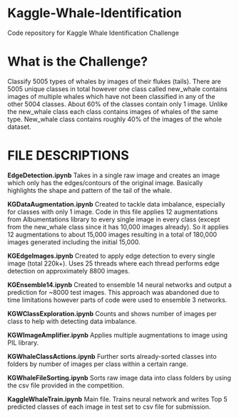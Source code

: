 # Kaggle-Whale-Identification
Code repository for Kaggle Whale Identification Challenge
# What is the Challenge?
Classify 5005 types of whales by images of their flukes (tails). There are 5005 unique classes in total however one class called new_whale contains images of multiple whales which have not been classified in any of the other 5004 classes. About 60% of the classes contain only 1 image. Unlike the new_whale class each class contains images of whales of the same type. New_whale class contains roughly 40% of the images of the whole dataset.

# FILE DESCRIPTIONS

**EdgeDetection.ipynb**
Takes in a single raw image and creates an image which only has the edges/contours of the original image. Basically highlights the shape and pattern of the tail of the whale.

**KGDataAugmentation.ipynb**
Created to tackle data imbalance, especially for classes with only 1 image. Code in this file applies 12 augmentations from Albumentations library to every single image in every class (except from the new_whale class since it has 10,000 images already). So it applies 12 augmentations to about 15,000 images resulting in a total of 180,000 images generated including the initial 15,000.

**KGEdgeImages.ipynb**
Created to apply edge detection to every single image (total 220k+). Uses 25 threads where each thread performs edge detection on approximately 8800 images.

**KGEnsemble14.ipynb**
Created to ensemble 14 neural networks and output a prediction for ~8000 test images. This approach was abandoned due to time limitations however parts of code were used to ensemble 3 networks.

**KGWClassExploration.ipynb**
Counts and shows number of images per class to help with detecting data imbalance.

**KGWImageAmplifier.ipynb**
Applies multiple augmentations to image using PIL library.

**KGWhaleClassActions.ipynb**
Further sorts already-sorted classes into folders by number of images per class within a certain range.

**KGWhaleFileSorting.ipynb**
Sorts raw image data into class folders by using the csv file provided in the competition.

**KaggleWhaleTrain.ipynb**
Main file. Trains neural network and writes Top 5 predicted classes of each image in test set to csv file for submission. 


